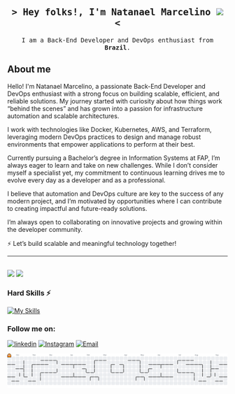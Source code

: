 <h2 align="center">
        <samp>&gt; Hey folks!, I'm 
                <b>Natanael Marcelino <img src="https://media.giphy.com/media/hvRJCLFzcasrR4ia7z/giphy.gif" width="24"> < </b>  
        </samp>
</h2>

<p align="center"> 
  <samp>
    I am a Back-End Developer and DevOps enthusiast from <b>Brazil</b>.
  </samp>
</p>

<!-- About Section -->
## About me

Hello! I'm Natanael Marcelino, a passionate Back-End Developer and DevOps enthusiast with a strong focus on building scalable, efficient, and reliable solutions. My journey started with curiosity about how things work “behind the scenes” and has grown into a passion for infrastructure automation and scalable architectures.

I work with technologies like Docker, Kubernetes, AWS, and Terraform, leveraging modern DevOps practices to design and manage robust environments that empower applications to perform at their best.

Currently pursuing a Bachelor’s degree in Information Systems at FAP, I’m always eager to learn and take on new challenges. While I don’t consider myself a specialist yet, my commitment to continuous learning drives me to evolve every day as a developer and as a professional.

I believe that automation and DevOps culture are key to the success of any modern project, and I’m motivated by opportunities where I can contribute to creating impactful and future-ready solutions.

I’m always open to collaborating on innovative projects and growing within the developer community.

⚡ Let’s build scalable and meaningful technology together!
<hr>
 <br>
<div>
<img height="180em" src="https://github-readme-stats.vercel.app/api?username=NatanBack77&show_icons=true&bg_color=0D1117&border_radius=4.5&border_color=30363D&title_color=267cf7&text_color=FFFFFF&icon_color=F78166&theme=transparent">
<img height="180em" src="https://github-readme-stats.vercel.app/api/top-langs/?username=NatanBack77&layout=compact&show_icons=true&bg_color=0D1117&border_radius=4.5&border_color=30363D&title_color=267cf7&text_color=FFFFFF&theme=transparent">
</div>

### Hard Skills ⚡️
[![My Skills](https://skillicons.dev/icons?i=js,ts,php,py,go,express,nestjs,nodejs,postgres,mysql,linux,docker,kubernetes,githubactions,terraform)](https://skillicons.dev)


### Follow me on: 
[![linkedin](https://skillicons.dev/icons?i=linkedin)](https://www.linkedin.com/in/natanael-marcelino-78487b291/)
[![Instagram](https://skillicons.dev/icons?i=instagram)](https://www.instagram.com/devnsertao/)
[![Email](https://skillicons.dev/icons?i=email)](natan.devback@gmail.com)
  
<picture>
    <source media="(prefers-color-scheme: dark)" srcset="https://raw.githubusercontent.com/NatanBack77/NatanBack77/output/pacman-contribution-graph-dark.svg">
    <source media="(prefers-color-scheme: light)" srcset="https://raw.githubusercontent.com/NatanBack77/NatanBack77/output/pacman-contribution-graph.svg">
    <img alt="pacman contribution graph" src="https://raw.githubusercontent.com/NatanBack77/NatanBack77/output/pacman-contribution-graph.svg">
</picture>
